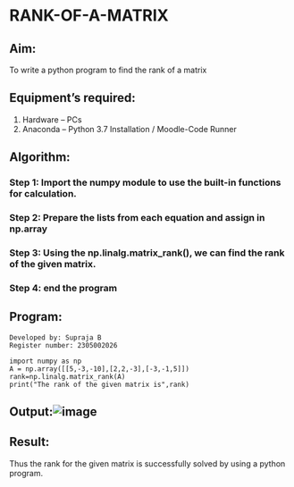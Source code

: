 # RANK-OF-A-MATRIX
## Aim:
To write a python program to find the rank of a matrix
## Equipment’s required:
1. 	Hardware – PCs
2. 	Anaconda – Python 3.7 Installation / Moodle-Code Runner
## Algorithm:
### Step 1: Import the numpy module to use the built-in functions for calculation.

### Step 2: Prepare the lists from each equation and assign in np.array

### Step 3: Using the np.linalg.matrix_rank(), we can find the rank of the given matrix.

### Step 4: end the program
## Program:
```
Developed by: Supraja B
Register number: 2305002026
```
```
import numpy as np
A = np.array([[5,-3,-10],[2,2,-3],[-3,-1,5]])
rank=np.linalg.matrix_rank(A)
print("The rank of the given matrix is",rank)
```
## Output:![image](https://github.com/Supraja0510/RANK-OF-A-MATRIX/assets/155217478/93411f1c-fd73-4f7a-a341-29870d1d4aaf)

## Result:
Thus the rank for the given matrix is successfully solved by  using a python program.

